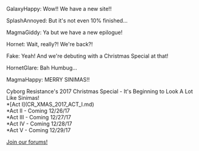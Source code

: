 GalaxyHappy: Wow!! We have a new site!!

SplashAnnoyed: But it's not even 10% finished...

MagmaGiddy: Ya but we have a new epilogue!

Hornet: Wait, really?! We're back?!

Fake: Yeah! And we're debuting with a Christmas Special at that!

HornetGlare: Bah Humbug...

MagmaHappy: MERRY SINIMAS!!


<div class="narration">
Cyborg Resistance's 2017 Christmas Special - It's Beginning to Look A Lot Like Sinimas!<br>
*[Act I](CR_XMAS_2017_ACT_I.md)<br>
*Act II - Coming 12/26/17<br>
*Act III - Coming 12/27/17<br>
*Act IV - Coming 12/28/17<br>
*Act V - Coming 12/29/17<br>
</div>


[Join our forums!](http://cyborgresistance.proboards.com/)

<script src="assets/js/replacediv.js"></script>
<script src="assets/js/mugshots.js"></script>
